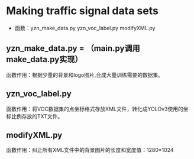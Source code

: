 # Making traffic signal data sets
- 函数：yzn_make_data.py  yzn_voc_label.py  modifyXML.py
## yzn_make_data.py = （main.py调用make_data.py实现）
函数作用：根据少量的背景和logo图片,合成大量训练需要的数据集。
## yzn_voc_label.py
函数作用：将VOC数据集的点坐标格式存放XML文件，转化成YOLOv3使用的坐标比例存放的TXT文件。
## modifyXML.py
函数作用：纠正所有XML文件中的背景图片的长度和宽度值：1280*1024
